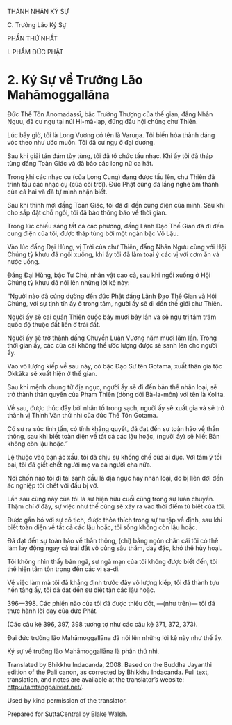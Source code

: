 THÁNH NHÂN KÝ SỰ

C. Trưởng Lão Ký Sự

PHẦN THỨ NHẤT

I. PHẨM ĐỨC PHẬT

# 2\. Ký Sự về Trưởng Lão Mahāmoggallāna

Đức Thế Tôn Anomadassī, bậc Trưởng Thượng của thế gian, đấng Nhân Ngưu, đã cư ngụ tại núi Hi-mã-lạp, đứng đầu hội chúng chư Thiên.

Lúc bấy giờ, tôi là Long Vương có tên là Varuṇa. Tôi biến hóa thành dáng vóc theo như ước muốn. Tôi đã cư ngụ ở đại dương.

Sau khi giải tán đám tùy tùng, tôi đã tổ chức tấu nhạc. Khi ấy tôi đã tháp tùng đấng Toàn Giác và đã bảo các long nữ ca hát.

Trong khi các nhạc cụ (của Long Cung) đang được tấu lên, chư Thiên đã trình tấu các nhạc cụ (của cõi trời). Đức Phật cũng đã lắng nghe âm thanh của cả hai và đã tự mình nhận biết.

Sau khi thỉnh mời đấng Toàn Giác, tôi đã đi đến cung điện của mình. Sau khi cho sắp đặt chỗ ngồi, tôi đã bảo thông báo về thời gian.

Trong lúc chiếu sáng tất cả các phương, đấng Lãnh Đạo Thế Gian đã đi đến cung điện của tôi, được tháp tùng bởi một ngàn bậc Vô Lậu.

Vào lúc đấng Đại Hùng, vị Trời của chư Thiên, đấng Nhân Ngưu cùng với Hội Chúng tỳ khưu đã ngồi xuống, khi ấy tôi đã làm toại ý các vị với cơm ăn và nước uống.

Đấng Đại Hùng, bậc Tự Chủ, nhân vật cao cả, sau khi ngồi xuống ở Hội Chúng tỳ khưu đã nói lên những lời kệ này:

“Người nào đã cúng dường đến đức Phật đấng Lãnh Đạo Thế Gian và Hội Chúng, với sự tịnh tín ấy ở trong tâm, người ấy sẽ đi đến thế giới chư Thiên.

Người ấy sẽ cai quản Thiên quốc bảy mươi bảy lần và sẽ ngự trị tám trăm quốc độ thuộc đất liền ở trái đất.

Người ấy sẽ trở thành đấng Chuyển Luân Vương năm mươi lăm lần. Trong thời gian ấy, các của cải không thể ước lượng được sẽ sanh lên cho người ấy.

Vào vô lượng kiếp về sau này, có bậc Đạo Sư tên Gotama, xuất thân gia tộc Okkāka sẽ xuất hiện ở thế gian.

Sau khi mệnh chung từ địa ngục, người ấy sẽ đi đến bản thể nhân loại, sẽ trở thành thân quyến của Phạm Thiên (dòng dõi Bà-la-môn) với tên là Kolita.

Về sau, được thúc đẩy bởi nhân tố trong sạch, người ấy sẽ xuất gia và sẽ trở thành vị Thinh Văn thứ nhì của đức Thế Tôn Gotama.

Có sự ra sức tinh tấn, có tính khẳng quyết, đã đạt đến sự toàn hảo về thần thông, sau khi biết toàn diện về tất cả các lậu hoặc, (người ấy) sẽ Niết Bàn không còn lậu hoặc.”

Lệ thuộc vào bạn ác xấu, tôi đã chịu sự khống chế của ái dục. Với tâm ý tồi bại, tôi đã giết chết người mẹ và cả người cha nữa.

Nơi chốn nào tôi đi tái sanh dầu là địa ngục hay nhân loại, do bị liên đới đến ác nghiệp tôi chết với đầu bị vỡ.

Lần sau cùng này của tôi là sự hiện hữu cuối cùng trong sự luân chuyển. Thậm chí ở đây, sự việc như thế cũng sẽ xảy ra vào thời điểm tử biệt của tôi.

Được gắn bó với sự cô tịch, được thỏa thích trong sự tu tập về định, sau khi biết toàn diện về tất cả các lậu hoặc, tôi sống không còn lậu hoặc.

Đã đạt đến sự toàn hảo về thần thông, (chỉ) bằng ngón chân cái tôi có thể làm lay động ngay cả trái đất vô cùng sâu thẳm, dày đặc, khó thể hủy hoại.

Tôi không nhìn thấy bản ngã, sự ngã mạn của tôi không được biết đến, tôi thể hiện tâm tôn trọng đến các vị sa-di.

Về việc làm mà tôi đã khẳng định trước đây vô lượng kiếp, tôi đã thành tựu nền tảng ấy, tôi đã đạt đến sự diệt tận các lậu hoặc.

396—398. Các phiền não của tôi đã được thiêu đốt, ―(như trên)― tôi đã thực hành lời dạy của đức Phật.

(Các câu kệ 396, 397, 398 tương tợ như các câu kệ 371, 372, 373).

Đại đức trưởng lão Mahāmoggallāna đã nói lên những lời kệ này như thế ấy.

Ký sự về trưởng lão Mahāmoggallāna là phần thứ nhì.

Translated by Bhikkhu Indacanda, 2008. Based on the Buddha Jayanthi edition of the Pali canon, as corrected by Bhikkhu Indacanda. Full text, translation, and notes are available at the translator’s website: http://tamtangpaliviet.net/.

Used by kind permission of the translator.

Prepared for SuttaCentral by Blake Walsh.